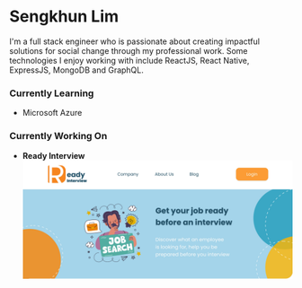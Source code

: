 # Sengkhun Lim
I'm a full stack engineer who is passionate about creating impactful solutions for social change through my professional work. Some technologies I enjoy working with include ReactJS, React Native, ExpressJS, MongoDB and GraphQL.

### Currently Learning
- Microsoft Azure

### Currently Working On
- **Ready Interview**
[![Ready Interview](https://github.com/sengkhun/sengkhun/blob/main/bannerReadyInterview.jpg)](https://github.com/sengkhun/ready-interview.git)
